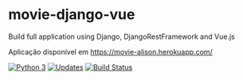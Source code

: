 # movie-django-vue
Build full application using Django, DjangoRestFramework and Vue.js

Aplicação disponível em https://movie-alison.herokuapp.com/

[![Python 3](https://pyup.io/repos/github/alisonamerico/movie-django-vue/python-3-shield.svg)](https://pyup.io/repos/github/alisonamerico/movie-django-vue/)
[![Updates](https://pyup.io/repos/github/alisonamerico/movie-django-vue/shield.svg)](https://pyup.io/repos/github/alisonamerico/movie-django-vue/)
[![Build Status](https://travis-ci.org/alisonamerico/movie-django-vue.svg?branch=master)](https://travis-ci.org/alisonamerico/movie-django-vue)

